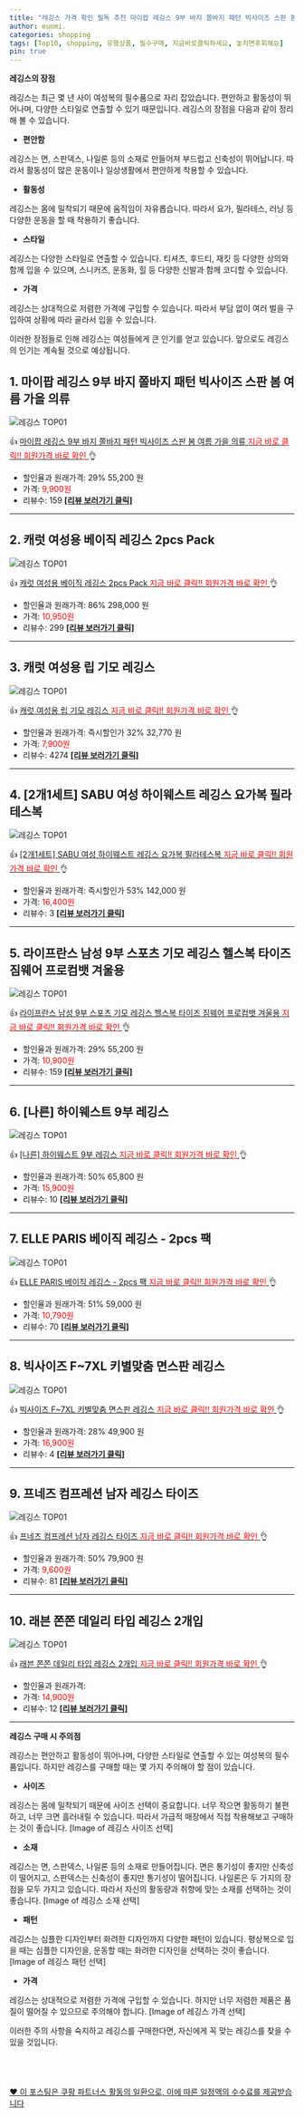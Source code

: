 ```yaml
---
title: "레깅스 가격 확인 필독 추천 마이팝 레깅스 9부 바지 쫄바지 패턴 빅사이즈 스판 봄 여름 가을 의류 비교 장점 구매가이드"
author: eunmi.
categories: shopping
tags: [Top10, shopping, 유행상품, 필수구매, 지금바로클릭하세요, 놓치면후회해요]
pin: true
---
```

**레깅스의 장점**

레깅스는 최근 몇 년 사이 여성복의 필수품으로 자리 잡았습니다. 편안하고 활동성이 뛰어나며, 다양한 스타일로 연출할 수 있기 때문입니다. 레깅스의 장점을 다음과 같이 정리해 볼 수 있습니다.

* **편안함**

레깅스는 면, 스판덱스, 나일론 등의 소재로 만들어져 부드럽고 신축성이 뛰어납니다. 따라서 활동성이 많은 운동이나 일상생활에서 편안하게 착용할 수 있습니다.

* **활동성**

레깅스는 몸에 밀착되기 때문에 움직임이 자유롭습니다. 따라서 요가, 필라테스, 러닝 등 다양한 운동을 할 때 착용하기 좋습니다.

* **스타일**

레깅스는 다양한 스타일로 연출할 수 있습니다. 티셔츠, 후드티, 재킷 등 다양한 상의와 함께 입을 수 있으며, 스니커즈, 운동화, 힐 등 다양한 신발과 함께 코디할 수 있습니다.

* **가격**

레깅스는 상대적으로 저렴한 가격에 구입할 수 있습니다. 따라서 부담 없이 여러 벌을 구입하여 상황에 따라 골라서 입을 수 있습니다.

이러한 장점들로 인해 레깅스는 여성들에게 큰 인기를 얻고 있습니다. 앞으로도 레깅스의 인기는 계속될 것으로 예상됩니다.

   

## 1. 마이팝 레깅스 9부 바지 쫄바지 패턴 빅사이즈 스판 봄 여름 가을 의류

![레깅스 TOP01](https://thumbnail6.coupangcdn.com/thumbnails/remote/230x230ex/image/vendor_inventory/7cb0/c59c97d4ec69560bd7c2329ee41044c51130e71a2fcf9b17363e68f6a138.jpg)


👍 [마이팝 레깅스 9부 바지 쫄바지 패턴 빅사이즈 스판 봄 여름 가을 의류 <font color=red> 지금 바로 클릭!! 회원가격 바로 확인 </font> ](https://link.coupang.com/re/AFFSDP?lptag=AF3617701&subid=GithubCoopas&pageKey=7141538195&traceid=V0-153&itemId=17930872228&vendorItemId=85093171439) 👌 


- 할인율과 원래가격: 29%  55,200   원
- 가격: <span style='color:red'>9,900원</span>
- 리뷰수: 159  [**[리뷰 보러가기 클릭]**](https://link.coupang.com/re/AFFSDP?lptag=AF3617701&subid=GithubCoopas&pageKey=7141538195&traceid=V0-153&itemId=17930872228&vendorItemId=85093171439)

---


   

## 2. 캐럿 여성용 베이직 레깅스 2pcs Pack

![레깅스 TOP01](https://thumbnail9.coupangcdn.com/thumbnails/remote/230x230ex/image/retail/images/4102767188906154-af7685fa-ef69-490b-ac80-d584ad490276.jpg)


👍 [캐럿 여성용 베이직 레깅스 2pcs Pack <font color=red> 지금 바로 클릭!! 회원가격 바로 확인 </font> ](https://link.coupang.com/re/AFFSDP?lptag=AF3617701&subid=GithubCoopas&pageKey=1857255494&traceid=V0-153&itemId=3157090203&vendorItemId=71144661404) 👌 


- 할인율과 원래가격: 86%  298,000   원
- 가격: <span style='color:red'>10,950원</span>
- 리뷰수: 299  [**[리뷰 보러가기 클릭]**](https://link.coupang.com/re/AFFSDP?lptag=AF3617701&subid=GithubCoopas&pageKey=1857255494&traceid=V0-153&itemId=3157090203&vendorItemId=71144661404)

---


   

## 3. 캐럿 여성용 립 기모 레깅스

![레깅스 TOP01](https://thumbnail7.coupangcdn.com/thumbnails/remote/230x230ex/image/retail/images/1160798766068362-fc5f95fa-a8da-4e40-b340-3059c4908c9c.jpg)


👍 [캐럿 여성용 립 기모 레깅스 <font color=red> 지금 바로 클릭!! 회원가격 바로 확인 </font> ](https://link.coupang.com/re/AFFSDP?lptag=AF3617701&subid=GithubCoopas&pageKey=6072246454&traceid=V0-153&itemId=11216105595&vendorItemId=78493604101) 👌 


- 할인율과 원래가격: 즉시할인가 32%  32,770   원
- 가격: <span style='color:red'>7,900원</span>
- 리뷰수: 4274  [**[리뷰 보러가기 클릭]**](https://link.coupang.com/re/AFFSDP?lptag=AF3617701&subid=GithubCoopas&pageKey=6072246454&traceid=V0-153&itemId=11216105595&vendorItemId=78493604101)

---


   

## 4. [2개1세트] SABU 여성 하이웨스트 레깅스 요가복 필라테스복

![레깅스 TOP01](https://thumbnail6.coupangcdn.com/thumbnails/remote/230x230ex/image/vendor_inventory/0067/2ff4f2858ce491709c7745636309cddb55dae3b95c55c80598382e0bf459.jpg)


👍 [[2개1세트] SABU 여성 하이웨스트 레깅스 요가복 필라테스복 <font color=red> 지금 바로 클릭!! 회원가격 바로 확인 </font> ](https://link.coupang.com/re/AFFSDP?lptag=AF3617701&subid=GithubCoopas&pageKey=5347951621&traceid=V0-153&itemId=7857905034&vendorItemId=86576632484) 👌 


- 할인율과 원래가격: 즉시할인가 53%  142,000   원
- 가격: <span style='color:red'>16,400원</span>
- 리뷰수: 3  [**[리뷰 보러가기 클릭]**](https://link.coupang.com/re/AFFSDP?lptag=AF3617701&subid=GithubCoopas&pageKey=5347951621&traceid=V0-153&itemId=7857905034&vendorItemId=86576632484)

---


   

## 5. 라이프란스 남성 9부 스포츠 기모 레깅스 헬스복 타이즈 짐웨어 프로컴뱃 겨울용

![레깅스 TOP01](https://thumbnail9.coupangcdn.com/thumbnails/remote/230x230ex/image/vendor_inventory/5338/d435b30c3531b3e9ca2ec298d250cd08041ae25fab6e254e05da1569476f.jpg)


👍 [라이프란스 남성 9부 스포츠 기모 레깅스 헬스복 타이즈 짐웨어 프로컴뱃 겨울용 <font color=red> 지금 바로 클릭!! 회원가격 바로 확인 </font> ](https://link.coupang.com/re/AFFSDP?lptag=AF3617701&subid=GithubCoopas&pageKey=6121983904&traceid=V0-153&itemId=11610597966&vendorItemId=87659126944) 👌 


- 할인율과 원래가격: 29%  55,200   원
- 가격: <span style='color:red'>10,900원</span>
- 리뷰수: 159  [**[리뷰 보러가기 클릭]**](https://link.coupang.com/re/AFFSDP?lptag=AF3617701&subid=GithubCoopas&pageKey=6121983904&traceid=V0-153&itemId=11610597966&vendorItemId=87659126944)

---


   

## 6. [나른] 하이웨스트 9부 레깅스

![레깅스 TOP01](https://thumbnail10.coupangcdn.com/thumbnails/remote/230x230ex/image/vendor_inventory/6226/9c1983bdcc76c6ff35a1fbe6549fd1623d82551f750e24cf0615934a8913.jpg)


👍 [[나른] 하이웨스트 9부 레깅스 <font color=red> 지금 바로 클릭!! 회원가격 바로 확인 </font> ](https://link.coupang.com/re/AFFSDP?lptag=AF3617701&subid=GithubCoopas&pageKey=7575848755&traceid=V0-153&itemId=19988905972&vendorItemId=87266354005) 👌 


- 할인율과 원래가격: 50%  65,800   원
- 가격: <span style='color:red'>15,900원</span>
- 리뷰수: 10  [**[리뷰 보러가기 클릭]**](https://link.coupang.com/re/AFFSDP?lptag=AF3617701&subid=GithubCoopas&pageKey=7575848755&traceid=V0-153&itemId=19988905972&vendorItemId=87266354005)

---


   

## 7. ELLE PARIS 베이직 레깅스 - 2pcs 팩

![레깅스 TOP01](https://thumbnail6.coupangcdn.com/thumbnails/remote/230x230ex/image/retail/images/1074699913478591-d0f4dd59-1b38-47d0-a2a1-01730d8ac892.jpg)


👍 [ELLE PARIS 베이직 레깅스 - 2pcs 팩 <font color=red> 지금 바로 클릭!! 회원가격 바로 확인 </font> ](https://link.coupang.com/re/AFFSDP?lptag=AF3617701&subid=GithubCoopas&pageKey=7088712500&traceid=V0-153&itemId=17657502756&vendorItemId=84823023117) 👌 


- 할인율과 원래가격: 51%  59,000   원
- 가격: <span style='color:red'>10,790원</span>
- 리뷰수: 70  [**[리뷰 보러가기 클릭]**](https://link.coupang.com/re/AFFSDP?lptag=AF3617701&subid=GithubCoopas&pageKey=7088712500&traceid=V0-153&itemId=17657502756&vendorItemId=84823023117)

---


   

## 8. 빅사이즈 F~7XL 키별맞춤 면스판 레깅스

![레깅스 TOP01](https://thumbnail7.coupangcdn.com/thumbnails/remote/230x230ex/image/vendor_inventory/6ff3/8d0dbe0ed30f1a89069a3f4b387db83ae91772a1292679138116236e7fa3.jpg)


👍 [빅사이즈 F~7XL 키별맞춤 면스판 레깅스 <font color=red> 지금 바로 클릭!! 회원가격 바로 확인 </font> ](https://link.coupang.com/re/AFFSDP?lptag=AF3617701&subid=GithubCoopas&pageKey=4940717832&traceid=V0-153&itemId=6508784064&vendorItemId=86918194877) 👌 


- 할인율과 원래가격: 28%  49,900   원
- 가격: <span style='color:red'>16,900원</span>
- 리뷰수: 4  [**[리뷰 보러가기 클릭]**](https://link.coupang.com/re/AFFSDP?lptag=AF3617701&subid=GithubCoopas&pageKey=4940717832&traceid=V0-153&itemId=6508784064&vendorItemId=86918194877)

---


   

## 9. 프네즈 컴프레션 남자 레깅스 타이즈

![레깅스 TOP01](https://thumbnail10.coupangcdn.com/thumbnails/remote/230x230ex/image/vendor_inventory/c8d3/93773c59eee812e9655b5bfd3d1c50c7416468af4bd5dc9b114e0ab5ae28.jpg)


👍 [프네즈 컴프레션 남자 레깅스 타이즈 <font color=red> 지금 바로 클릭!! 회원가격 바로 확인 </font> ](https://link.coupang.com/re/AFFSDP?lptag=AF3617701&subid=GithubCoopas&pageKey=7468347940&traceid=V0-153&itemId=19482420606&vendorItemId=86592471168) 👌 


- 할인율과 원래가격: 50%  79,900   원
- 가격: <span style='color:red'>9,600원</span>
- 리뷰수: 81  [**[리뷰 보러가기 클릭]**](https://link.coupang.com/re/AFFSDP?lptag=AF3617701&subid=GithubCoopas&pageKey=7468347940&traceid=V0-153&itemId=19482420606&vendorItemId=86592471168)

---


   

## 10. 래븐 쫀쫀 데일리 타입 레깅스 2개입

![레깅스 TOP01](https://thumbnail9.coupangcdn.com/thumbnails/remote/230x230ex/image/vendor_inventory/58fb/474f7f259de38a80ee4cc5ccf4a671bff0dfd66e562c17e1818a7970835e.jpg)


👍 [래븐 쫀쫀 데일리 타입 레깅스 2개입 <font color=red> 지금 바로 클릭!! 회원가격 바로 확인 </font> ](https://link.coupang.com/re/AFFSDP?lptag=AF3617701&subid=GithubCoopas&pageKey=7480738597&traceid=V0-153&itemId=19539901747&vendorItemId=86648206759) 👌 


- 할인율과 원래가격: 
- 가격: <span style='color:red'>14,900원</span>
- 리뷰수: 12  [**[리뷰 보러가기 클릭]**](https://link.coupang.com/re/AFFSDP?lptag=AF3617701&subid=GithubCoopas&pageKey=7480738597&traceid=V0-153&itemId=19539901747&vendorItemId=86648206759)

---
**레깅스 구매 시 주의점**

레깅스는 편안하고 활동성이 뛰어나며, 다양한 스타일로 연출할 수 있는 여성복의 필수품입니다. 하지만 레깅스를 구매할 때는 몇 가지 주의해야 할 점이 있습니다.

* **사이즈**

레깅스는 몸에 밀착되기 때문에 사이즈 선택이 중요합니다. 너무 작으면 활동하기 불편하고, 너무 크면 흘러내릴 수 있습니다. 따라서 가급적 매장에서 직접 착용해보고 구매하는 것이 좋습니다.
[Image of 레깅스 사이즈 선택]
* **소재**

레깅스는 면, 스판덱스, 나일론 등의 소재로 만들어집니다. 면은 통기성이 좋지만 신축성이 떨어지고, 스판덱스는 신축성이 좋지만 통기성이 떨어집니다. 나일론은 두 가지의 장점을 모두 가지고 있습니다. 따라서 자신의 활동량과 취향에 맞는 소재를 선택하는 것이 좋습니다.
[Image of 레깅스 소재 선택]
* **패턴**

레깅스는 심플한 디자인부터 화려한 디자인까지 다양한 패턴이 있습니다. 평상복으로 입을 때는 심플한 디자인을, 운동할 때는 화려한 디자인을 선택하는 것이 좋습니다.
[Image of 레깅스 패턴 선택]
* **가격**

레깅스는 상대적으로 저렴한 가격에 구입할 수 있습니다. 하지만 너무 저렴한 제품은 품질이 떨어질 수 있으므로 주의해야 합니다.
[Image of 레깅스 가격 선택]

이러한 주의 사항을 숙지하고 레깅스를 구매한다면, 자신에게 꼭 맞는 레깅스를 찾을 수 있을 것입니다.<br><br><br><br><br> [ ❤  이 포스팅은 쿠팡 파트너스 활동의 일환으로, 이에 따른 일정액의 수수료를 제공받습니다](https://link.coupang.com/a/bcEFyh)